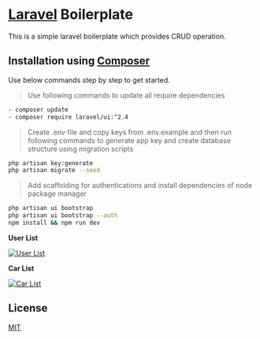 # [Laravel](https://laravel.com) Boilerplate

This is a simple laravel boilerplate which provides CRUD operation.

## Installation using [Composer](https://getcomposer.org/)

Use below commands step by step to get started.

> Use following commands to update all require dependencies
```bash
- composer update
- composer require laravel/ui:^2.4
```

> Create .env file and copy keys from .env.example and then run following commands to generate app key and create database structure using migration scripts
```bash
php artisan key:generate
php artisan migrate --seed
```

> Add scaffolding for authentications and install dependencies of node package manager 
```bash
php artisan ui bootstrap
php artisan ui bootstrap --auth
npm install && npm run dev
```

**User List**

[![User List](https://user-images.githubusercontent.com/15919490/93351717-aa3a1d80-f857-11ea-94ea-764ab89588cc.png)]()

**Car List**

[![Car List](https://user-images.githubusercontent.com/15919490/93351755-b58d4900-f857-11ea-89a5-942b2c56aac1.png)]()

## License
[MIT](https://choosealicense.com/licenses/mit/)
